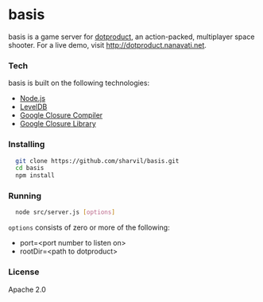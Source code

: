 # basis

basis is a game server for [dotproduct](http://github.com/sharvil/dotproduct), an action-packed,
multiplayer space shooter. For a live demo, visit http://dotproduct.nanavati.net.

### Tech
basis is built on the following technologies:

 * [Node.js](http://www.nodejs.org)
 * [LevelDB](https://github.com/google/leveldb)
 * [Google Closure Compiler](https://developers.google.com/closure/compiler/)
 * [Google Closure Library](https://developers.google.com/closure/library/)

### Installing

```bash
  git clone https://github.com/sharvil/basis.git
  cd basis
  npm install
```

### Running
```bash
  node src/server.js [options]
```

`options` consists of zero or more of the following:

 * port=&lt;port number to listen on&gt;
 * rootDir=&lt;path to dotproduct&gt;

### License
Apache 2.0
